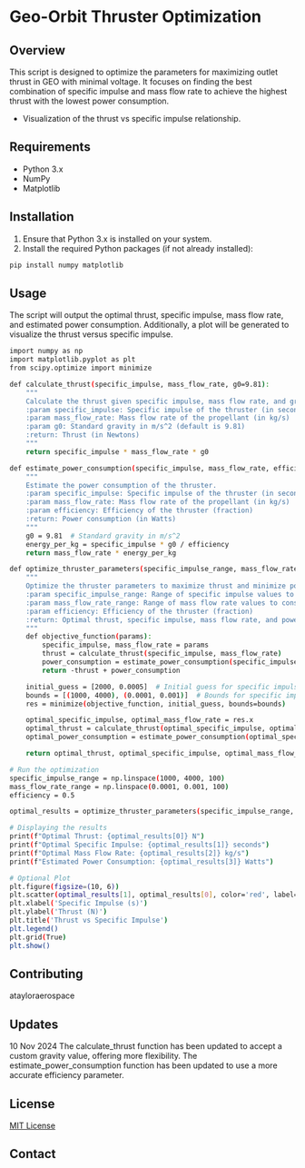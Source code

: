 # Geo-Orbit Thruster Optimization 

## Overview
This script is designed to optimize the parameters for maximizing outlet thrust in GEO with minimal voltage. It focuses on finding the best combination of specific impulse and mass flow rate to achieve the highest thrust with the lowest power consumption.

- Visualization of the thrust vs specific impulse relationship.

## Requirements
- Python 3.x
- NumPy
- Matplotlib

## Installation
1. Ensure that Python 3.x is installed on your system.
2. Install the required Python packages (if not already installed):
```bash
pip install numpy matplotlib
```

## Usage
The script will output the optimal thrust, specific impulse, mass flow rate, and estimated power consumption. Additionally, a plot will be generated to visualize the thrust versus specific impulse.
```bash
import numpy as np
import matplotlib.pyplot as plt
from scipy.optimize import minimize

def calculate_thrust(specific_impulse, mass_flow_rate, g0=9.81):
    """
    Calculate the thrust given specific impulse, mass flow rate, and gravity.
    :param specific_impulse: Specific impulse of the thruster (in seconds)
    :param mass_flow_rate: Mass flow rate of the propellant (in kg/s)
    :param g0: Standard gravity in m/s^2 (default is 9.81)
    :return: Thrust (in Newtons)
    """
    return specific_impulse * mass_flow_rate * g0

def estimate_power_consumption(specific_impulse, mass_flow_rate, efficiency):
    """
    Estimate the power consumption of the thruster.
    :param specific_impulse: Specific impulse of the thruster (in seconds)
    :param mass_flow_rate: Mass flow rate of the propellant (in kg/s)
    :param efficiency: Efficiency of the thruster (fraction)
    :return: Power consumption (in Watts)
    """
    g0 = 9.81  # Standard gravity in m/s^2
    energy_per_kg = specific_impulse * g0 / efficiency
    return mass_flow_rate * energy_per_kg

def optimize_thruster_parameters(specific_impulse_range, mass_flow_rate_range, efficiency):
    """
    Optimize the thruster parameters to maximize thrust and minimize power consumption.
    :param specific_impulse_range: Range of specific impulse values to consider (in seconds)
    :param mass_flow_rate_range: Range of mass flow rate values to consider (in kg/s)
    :param efficiency: Efficiency of the thruster (fraction)
    :return: Optimal thrust, specific impulse, mass flow rate, and power consumption
    """
    def objective_function(params):
        specific_impulse, mass_flow_rate = params
        thrust = calculate_thrust(specific_impulse, mass_flow_rate)
        power_consumption = estimate_power_consumption(specific_impulse, mass_flow_rate, efficiency)
        return -thrust + power_consumption

    initial_guess = [2000, 0.0005]  # Initial guess for specific impulse and mass flow rate
    bounds = [(1000, 4000), (0.0001, 0.001)]  # Bounds for specific impulse and mass flow rate
    res = minimize(objective_function, initial_guess, bounds=bounds)

    optimal_specific_impulse, optimal_mass_flow_rate = res.x
    optimal_thrust = calculate_thrust(optimal_specific_impulse, optimal_mass_flow_rate)
    optimal_power_consumption = estimate_power_consumption(optimal_specific_impulse, optimal_mass_flow_rate, efficiency)

    return optimal_thrust, optimal_specific_impulse, optimal_mass_flow_rate, optimal_power_consumption

# Run the optimization
specific_impulse_range = np.linspace(1000, 4000, 100)
mass_flow_rate_range = np.linspace(0.0001, 0.001, 100)
efficiency = 0.5

optimal_results = optimize_thruster_parameters(specific_impulse_range, mass_flow_rate_range, efficiency)

# Displaying the results
print(f"Optimal Thrust: {optimal_results[0]} N")
print(f"Optimal Specific Impulse: {optimal_results[1]} seconds")
print(f"Optimal Mass Flow Rate: {optimal_results[2]} kg/s")
print(f"Estimated Power Consumption: {optimal_results[3]} Watts")

# Optional Plot
plt.figure(figsize=(10, 6))
plt.scatter(optimal_results[1], optimal_results[0], color='red', label='Optimal Point')
plt.xlabel('Specific Impulse (s)')
plt.ylabel('Thrust (N)')
plt.title('Thrust vs Specific Impulse')
plt.legend()
plt.grid(True)
plt.show()
```


## Contributing
atayloraerospace

## Updates
10 Nov 2024
The calculate_thrust function has been updated to accept a custom gravity value, offering more flexibility.
The estimate_power_consumption function has been updated to use a more accurate efficiency parameter.

## License
[MIT License](LICENSE)

## Contact


